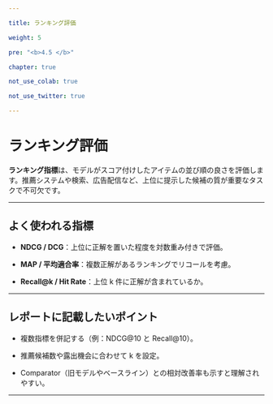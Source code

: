 ```yaml
---

title: ランキング評価

weight: 5

pre: "<b>4.5 </b>"

chapter: true

not_use_colab: true

not_use_twitter: true

---
```




# ランキング評価



<div class="pagetop-box">

  <p><b>ランキング指標</b>は、モデルがスコア付けしたアイテムの並び順の良さを評価します。推薦システムや検索、広告配信など、上位に提示した候補の質が重要なタスクで不可欠です。</p>

</div>



---



## よく使われる指標



- **NDCG / DCG**：上位に正解を置いた程度を対数重み付きで評価。

- **MAP / 平均適合率**：複数正解があるランキングでリコールを考慮。

- **Recall@k / Hit Rate**：上位 k 件に正解が含まれているか。



---



## レポートに記載したいポイント



- 複数指標を併記する（例：NDCG@10 と Recall@10）。

- 推薦候補数や露出機会に合わせて k を設定。

- Comparator（旧モデルやベースライン）との相対改善率も示すと理解されやすい。



---

